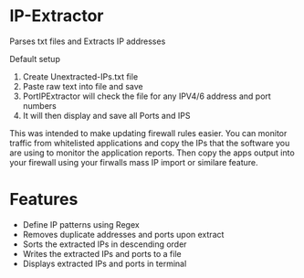 # IP-Extractor
Parses txt files and Extracts IP addresses


Default setup
1. Create Unextracted-IPs.txt file
2. Paste raw text into file and save
3. PortIPExtractor will check the file for any IPV4/6 address and port numbers
4. It will then display and save all Ports and IPS


This was intended to make updating firewall rules easier. You can monitor traffic from whitelisted applications and copy the IPs that the software you are using to monitor the application reports. Then copy the apps output into your firewall using your firwalls mass IP import or similare feature.

# Features

- Define IP patterns using Regex
- Removes duplicate addresses and ports upon extract
- Sorts the extracted IPs in descending order
- Writes the extracted IPs and ports to a file
- Displays extracted IPs and ports in terminal
